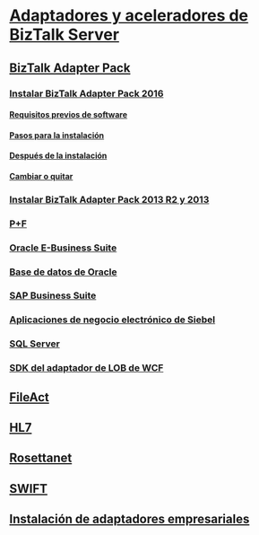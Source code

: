 # [Adaptadores y aceleradores de BizTalk Server](adapters-and-accelerators-in-biztalk-server.md)
## [BizTalk Adapter Pack](biztalk-adapter-pack.md)
### [Instalar BizTalk Adapter Pack 2016](install-the-biztalk-adapter-pack-2016.md)
#### [Requisitos previos de software](software-prerequisites-for-biztalk-adapter-pack-2016.md)
#### [Pasos para la instalación](installing-the-biztalk-adapter-pack-2016.md)
#### [Después de la instalación](post-installation-steps-for-biztalk-adapter-pack-2016.md)
#### [Cambiar o quitar](update-or-uninstall-the-biztalk-adapter-pack-2016.md)
### [Instalar BizTalk Adapter Pack 2013 R2 y 2013](install-biztalk-adapter-pack-2013-r2-and-2013.md)
### [P+F](frequently-asked-questions-for-the-biztalk-adapter-pack.md)
### [Oracle E-Business Suite](adapter-oracle-ebs\TOC.md)
### [Base de datos de Oracle](adapter-oracle-database\TOC.md)
### [SAP Business Suite](adapter-sap\TOC.md)
### [Aplicaciones de negocio electrónico de Siebel](adapter-siebel\TOC.md)
### [SQL Server](adapter-sql\TOC.md)
### [SDK del adaptador de LOB de WCF](wcf-lob-adapter-sdk\TOC.md)
## [FileAct](fileact-interact\TOC.md)
## [HL7](accelerator-hl7\TOC.md)
## [Rosettanet](accelerator-rosettanet\TOC.md)
## [SWIFT](accelerator-swift\TOC.md)
## [Instalación de adaptadores empresariales](install-configure-biztalk-adapters-enterprise-applications.md)
